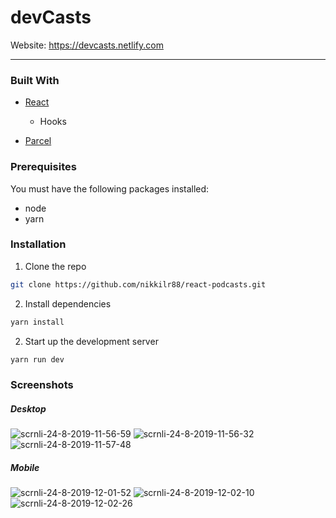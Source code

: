 # devCasts

Website: https://devcasts.netlify.com

---

### Built With

- [React](https://reactjs.org/)

  - Hooks

- [Parcel](https://parceljs.org)

### Prerequisites

You must have the following packages installed:

- node
- yarn

### Installation

1. Clone the repo

```sh
git clone https://github.com/nikkilr88/react-podcasts.git
```

2. Install dependencies

```sh
yarn install
```

2. Start up the development server

```sh
yarn run dev
```

### Screenshots

##### Desktop

<img src="https://i.ibb.co/6mBMhN5/scrnli-24-8-2019-11-56-59.png" alt="scrnli-24-8-2019-11-56-59" border="0" />

<img src="https://i.ibb.co/VqvRN4c/scrnli-24-8-2019-11-56-32.png" alt="scrnli-24-8-2019-11-56-32" border="0" />

<img src="https://i.ibb.co/VvmFC5y/scrnli-24-8-2019-11-57-48.png" alt="scrnli-24-8-2019-11-57-48" border="0" />

##### Mobile

<img src="https://i.ibb.co/BswQns6/scrnli-24-8-2019-12-01-52.png" alt="scrnli-24-8-2019-12-01-52" border="0" />

<img src="https://i.ibb.co/b2g8Hnx/scrnli-24-8-2019-12-02-10.png" alt="scrnli-24-8-2019-12-02-10" border="0" />

<img src="https://i.ibb.co/grs9Cjy/scrnli-24-8-2019-12-02-26.png" alt="scrnli-24-8-2019-12-02-26" border="0" />
